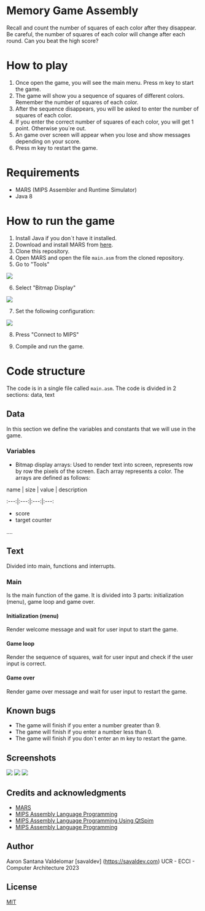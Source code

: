 # Memory Game Assembly 

 Recall and count the number of squares of each color after they disappear. Be careful, the number of squares of each color will change after each round. Can you beat the high score?


# How to play

1. Once open the game, you will see the main menu. Press m key to start the game.
2. The game will show you a sequence of squares of different colors. Remember the number of squares of each color.
3. After the sequence disappears, you will be asked to enter the number of squares of each color.
4. If you enter the correct number of squares of each color, you will get 1 point. Otherwise you´re out.
5. An game over screen will appear when you lose and show messages depending on your score.
6. Press m key to restart the game.

# Requirements
* MARS (MIPS Assembler and Runtime Simulator)
* Java 8

# How to run the game

1. Install Java if you don´t have it installed.
2. Download and install MARS from [here](https://courses.missouristate.edu/kenvollmar/mars/download.htm).
3. Clone this repository.
4. Open MARS and open the file `main.asm` from the cloned repository.
5. Go to "Tools" 

<img src="screenshots/tools.png">

6. Select "Bitmap Display"

<img src="screenshots/bitmap.png">

7. Set the following configuration:

<img src="screenshots/bitmapconfig.png">

8. Press "Connect to MIPS"

9. Compile and run the game.





# Code structure

The code is in a single file called `main.asm`. The code is divided in 2 sections: data, text

## Data

In this section we define the variables and constants that we will use in the game. 

### Variables
* Bitmap display arrays: Used to render text into screen, represents row by row the pixels of the screen. Each array represents a color. The arrays are defined as follows:

name | size | value | description

:---:|:---:|:---:|:---:

* score
* target counter

....


## Text

Divided into main, functions and interrupts.

### Main
Is the main function of the game. It is divided into 3 parts: initialization (menu), game loop and game over.

#### Initialization (menu)
Render welcome message and wait for user input to start the game.

#### Game loop
Render the sequence of squares, wait for user input and check if the user input is correct.

#### Game over
Render game over message and wait for user input to restart the game.

## Known bugs

* The game will finish if you enter a number greater than 9.
* The game will finish if you enter a number less than 0.
* The game will finish if you don´t enter an m key to restart the game.

## Screenshots

<img src="screenshots/menu.png">

<img src="screenshots/game.png">

<img src="screenshots/gameover.png">

## Credits and acknowledgments

* [MARS](https://courses.missouristate.edu/kenvollmar/mars/)
* [MIPS Assembly Language Programming](https://www.amazon.com/MIPS-Assembly-Language-Programming/dp/0131420445)
* [MIPS Assembly Language Programming Using QtSpim](https://www.amazon.com/MIPS-Assembly-Language-Programming-QtSpim/dp/0984209120)
* [MIPS Assembly Language Programming](https://www.youtube.com/watch?v=1aTnVzPdXCs&list=PL5b07qlmA3P6zUdDf-o97ddfpvPFuNa5A)

## Author
Aaron Santana Valdelomar [savaldev] (https://savaldev.com)
UCR - ECCI - Computer Architecture
2023



## License
[MIT](https://choosealicense.com/licenses/mit/)

